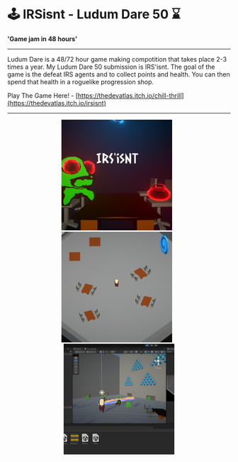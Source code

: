 # 🕹️ IRSisnt - Ludum Dare 50 ⌛

**'Game jam in 48 hours'**

---

Ludum Dare is a 48/72 hour game making compotition that takes place 2-3 times a year. My Ludum Dare 50 submission is IRS'isnt. The goal of the game is the defeat IRS agents and to collect points and health. You can then spend that health in a roguelike progression shop.

Play The Game Here! - [https://thedevatlas.itch.io/chill-thrill](https://thedevatlas.itch.io/irsisnt)

---

<div align="center">
  <img src="images/O1.png" alt="Otrio Game Image 1" width="250" style="margin-right: 10px;"/>
  <img src="images/O2.png" alt="Otrio Game Image 2" width="250" style="margin-right: 10px;"/>
  <img src="images/O3.png" alt="Otrio Game Image 3" width="250"/>
</div>
